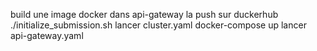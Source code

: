 build une image docker dans api-gateway
la push sur duckerhub
./initialize_submission.sh
lancer cluster.yaml
docker-compose up
lancer api-gateway.yaml